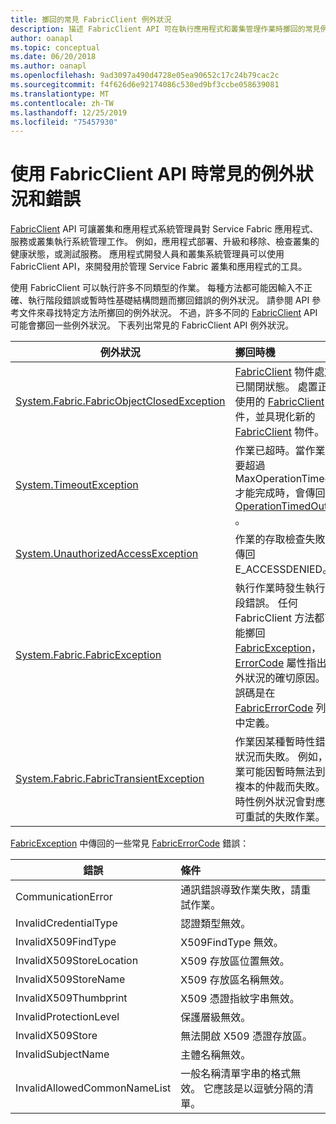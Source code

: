 ```yaml
---
title: 擲回的常見 FabricClient 例外狀況
description: 描述 FabricClient API 可在執行應用程式和叢集管理作業時擲回的常見例外狀況和錯誤。
author: oanapl
ms.topic: conceptual
ms.date: 06/20/2018
ms.author: oanapl
ms.openlocfilehash: 9ad3097a490d4728e05ea90652c17c24b79cac2c
ms.sourcegitcommit: f4f626d6e92174086c530ed9bf3ccbe058639081
ms.translationtype: MT
ms.contentlocale: zh-TW
ms.lasthandoff: 12/25/2019
ms.locfileid: "75457930"
---
```

# <a name="common-exceptions-and-errors-when-working-with-the-fabricclient-apis"></a>使用 FabricClient API 時常見的例外狀況和錯誤
[FabricClient](https://docs.microsoft.com/dotnet/api/system.fabric.fabricclient) API 可讓叢集和應用程式系統管理員對 Service Fabric 應用程式、服務或叢集執行系統管理工作。 例如，應用程式部署、升級和移除、檢查叢集的健康狀態，或測試服務。 應用程式開發人員和叢集系統管理員可以使用 FabricClient API，來開發用於管理 Service Fabric 叢集和應用程式的工具。

使用 FabricClient 可以執行許多不同類型的作業。  每種方法都可能因輸入不正確、執行階段錯誤或暫時性基礎結構問題而擲回錯誤的例外狀況。  請參閱 API 參考文件來尋找特定方法所擲回的例外狀況。 不過，許多不同的 [FabricClient](https://docs.microsoft.com/dotnet/api/system.fabric.fabricclient) API 可能會擲回一些例外狀況。 下表列出常見的 FabricClient API 例外狀況。

| 例外狀況 | 擲回時機 |
| --- |:--- |
| [System.Fabric.FabricObjectClosedException](https://docs.microsoft.com/dotnet/api/system.fabric.fabricobjectclosedexception) |[FabricClient](https://docs.microsoft.com/dotnet/api/system.fabric.fabricclient) 物件處於已關閉狀態。 處置正在使用的 [FabricClient](https://docs.microsoft.com/dotnet/api/system.fabric.fabricclient) 物件，並具現化新的 [FabricClient](https://docs.microsoft.com/dotnet/api/system.fabric.fabricclient) 物件。 |
| [System.TimeoutException](https://docs.microsoft.com/dotnet/core/api/system.timeoutexception) |作業已超時。當作業需要超過 MaxOperationTimeout 才能完成時，會傳回[OperationTimedOut](https://docs.microsoft.com/dotnet/api/system.fabric.fabricerrorcode) 。 |
| [System.UnauthorizedAccessException](https://docs.microsoft.com/dotnet/core/api/system.unauthorizedaccessexception) |作業的存取檢查失敗。 傳回 E_ACCESSDENIED。 |
| [System.Fabric.FabricException](https://docs.microsoft.com/dotnet/api/system.fabric.fabricexception) |執行作業時發生執行階段錯誤。 任何 FabricClient 方法都可能擲回 [FabricException](https://docs.microsoft.com/dotnet/api/system.fabric.fabricexception)，[ErrorCode](https://docs.microsoft.com/dotnet/api/system.fabric.fabricexception.ErrorCode) 屬性指出例外狀況的確切原因。 錯誤碼是在 [FabricErrorCode](https://docs.microsoft.com/dotnet/api/system.fabric.fabricerrorcode) 列舉中定義。 |
| [System.Fabric.FabricTransientException](https://docs.microsoft.com/dotnet/api/system.fabric.fabrictransientexception) |作業因某種暫時性錯誤狀況而失敗。 例如，作業可能因暫時無法到達複本的仲裁而失敗。 暫時性例外狀況會對應至可重試的失敗作業。 |

[FabricException](https://docs.microsoft.com/dotnet/api/system.fabric.fabricexception) 中傳回的一些常見 [FabricErrorCode](https://docs.microsoft.com/dotnet/api/system.fabric.fabricerrorcode) 錯誤：

| 錯誤 | 條件 |
| --- |:--- |
| CommunicationError |通訊錯誤導致作業失敗，請重試作業。 |
| InvalidCredentialType |認證類型無效。 |
| InvalidX509FindType |X509FindType 無效。 |
| InvalidX509StoreLocation |X509 存放區位置無效。 |
| InvalidX509StoreName |X509 存放區名稱無效。 |
| InvalidX509Thumbprint |X509 憑證指紋字串無效。 |
| InvalidProtectionLevel |保護層級無效。 |
| InvalidX509Store |無法開啟 X509 憑證存放區。 |
| InvalidSubjectName |主體名稱無效。 |
| InvalidAllowedCommonNameList |一般名稱清單字串的格式無效。 它應該是以逗號分隔的清單。 |

